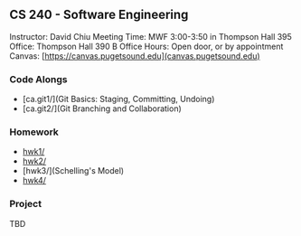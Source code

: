 ## CS 240 - Software Engineering

Instructor: David Chiu
Meeting Time: MWF 3:00-3:50 in Thompson Hall 395
Office: Thompson Hall 390 B
Office Hours: Open door, or by appointment
Canvas: [https://canvas.pugetsound.edu](canvas.pugetsound.edu)

### Code Alongs

- [ca.git1/](Git Basics: Staging, Committing, Undoing)
- [ca.git2/](Git Branching and Collaboration)

### Homework

- [hwk1/](TBD)
- [hwk2/](Scoreboard)
- [hwk3/](Schelling's Model)
- [hwk4/](Simone)

### Project

TBD
